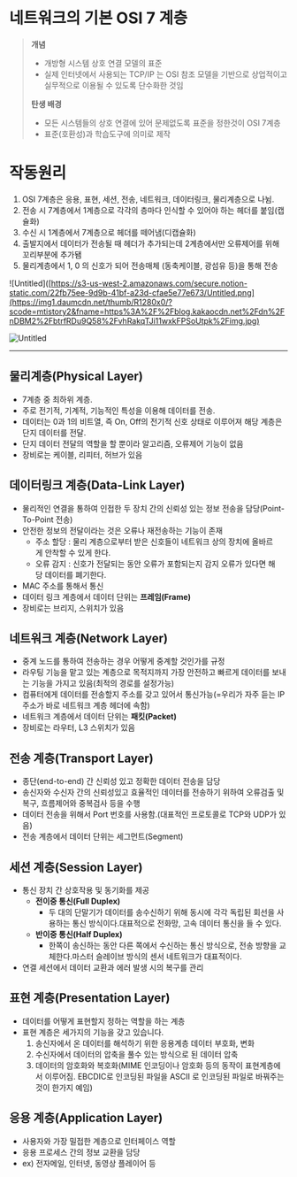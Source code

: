 # 네트워크의 기본 OSI 7 계층

> **개념**
>
>
>
>
> - 개방형 시스템 상호 연결 모델의 표준
> - 실제 인터넷에서 사용되는 TCP/IP 는 OSI 참조 모델을 기반으로 상업적이고 실무적으로 이용될 수 있도록 단수화한 것임
>
> **탄생 배경**
>
> - 모든 시스템들의 상호 연결에 있어 문제없도록 표준을 정한것이  OSI 7계층
> - 표준(호환성)과 학습도구에 의미로 제작

# 작동원리

1. OSI 7계층은 응용, 표현, 세션, 전송, 네트워크, 데이터링크, 물리계층으로 나뉨.
2. 전송 시 7계층에서 1계층으로 각각의 층마다 인식할 수 있어야 하는 헤더를 붙임(캡슐화)
3. 수신 시 1계층에서 7계층으로 헤더를 떼어냄(디캡슐화)
4. 출발지에서 데이터가 전송될 때 헤더가 추가되는데 2계층에서만 오류제어를 위해 꼬리부분에 추가됌
5. 물리계층에서 1, 0 의 신호가 되어 전송매체 (동축케이블, 광섬유 등)을 통해 전송

![Untitled]([https://s3-us-west-2.amazonaws.com/secure.notion-static.com/22fb75ee-9d9b-41bf-a23d-cfae5e77e673/Untitled.png](https://img1.daumcdn.net/thumb/R1280x0/?scode=mtistory2&fname=https%3A%2F%2Fblog.kakaocdn.net%2Fdn%2FnDBM2%2FbtrfRDu9Q58%2FvhRakqTJi11wxkFPSoUtpk%2Fimg.jpg)

![Untitled](https://velog.velcdn.com/images%2Fcgotjh%2Fpost%2F52907c8c-c149-4943-ad21-3996f44f912f%2F995EFF355B74179035.jpg)

---

## 물리계층(Physical Layer)

- 7계층 중 최하위 계층.
- 주로 전기적, 기계적, 기능적인 특성을 이용해 데이터를 전송.
- 데이터는 0과 1의 비트열, 즉 On, Off의 전기적 신호 상태로 이루어져 해당 계층은 단지 데이터를 전달.
- 단지 데이터 전달의 역할을 할 뿐이라 알고리즘, 오류제어 기능이 없음
- 장비로는 케이블, 리피터, 허브가 있음

## 데이터링크 계층(Data-Link Layer)

- 물리적인 연결을 통하여 인접한 두 장치 간의 신뢰성 있는 정보 전송을 담당(Point-To-Point 전송)
- 안전한 정보의 전달이라는 것은 오류나 재전송하는 기능이 존재
    - 주소 할당 : 물리 계층으로부터 받은 신호들이 네트워크 상의 장치에 올바르게 안착할 수 있게 한다.
    - 오류 감지 : 신호가 전달되는 동안 오류가 포함되는지 감지 오류가 있다면 해당 데이터를 폐기한다.
- MAC 주소를 통해서 통신
- 데이터 링크 계층에서 데이터 단위는 **프레임(Frame)**
- 장비로는 브리지, 스위치가 있음

## 네트워크 계층(Network Layer)

- 중계 노드를 통하여 전송하는 경우 어떻게 중계할 것인가를 규정
- 라우팅 기능을 맡고 있는 계층으로 목적지까지 가장 안전하고 빠르게 데이터를 보내는 기능을 가지고 있음(최적의 경로를 설정가능)
- 컴퓨터에게 데이터를 전송할지 주소를 갖고 있어서 통신가능(=우리가 자주 듣는 IP 주소가 바로 네트워크 계층 헤더에 속함)
- 네트워크 계층에서 데이터 단위는 **패킷(Packet)**
- 장비로는 라우터, L3 스위치가 있음

## 전송 계층(Transport Layer)

- 종단(end-to-end) 간 신뢰성 있고 정확한 데이터 전송을 담당
- 송신자와 수신자 간의 신뢰성있고 효율적인 데이터를 전송하기 위하여 오류검출 및 복구, 흐름제어와 중복검사 등을 수행
- 데이터 전송을 위해서 Port 번호를 사용함.(대표적인 프로토콜로 TCP와 UDP가 있음)
- 전송 계층에서 데이터 단위는 세그먼트(Segment)

## 세션 계층(Session Layer)

- 통신 장치 간 상호작용 및 동기화를 제공
    - **전이중 통신(Full Duplex)**
        - 두 대의 단말기가 데이터를 송수신하기 위해 동시에 각각 독립된 회선을 사용하는 통신 방식이다.대표적으로 전화망, 고속 데이터 통신을 들 수 있다.
    - **반이중 통신(Half Duplex)**
        - 한쪽이 송신하는 동안 다른 쪽에서 수신하는 통신 방식으로, 전송 방향을 교체한다.마스터 슬레이브 방식의 센서 네트워크가 대표적이다.
- 연결 세션에서 데이터 교환과 에러 발생 시의 복구를 관리

## 표현 계층(Presentation Layer)

- 데이터를 어떻게 표현할지 정하는 역할을 하는 계층
- 표현 계층은 세가지의 기능을 갖고 있습니다.
    1. 송신자에서 온 데이터를 해석하기 위한 응용계층 데이터 부호화, 변화
    2. 수신자에서 데이터의 압축을 풀수 있는 방식으로 된 데이터 압축
    3. 데이터의 암호화와 복호화(MIME 인코딩이나 암호화 등의 동작이 표현계층에서 이루어짐. EBCDIC로 인코딩된 파일을 ASCII 로 인코딩된 파일로 바꿔주는 것이 한가지 예임)

## 응용 계층(Application Layer)

- 사용자와 가장 밀접한 계층으로 인터페이스 역할
- 응용 프로세스 간의 정보 교환을 담당
- ex) 전자메일, 인터넷, 동영상 플레이어 등
